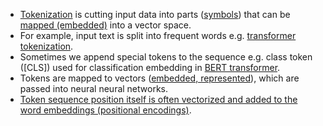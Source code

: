  
- [Tokenization](/ml/Tokenization-in-Machine-Learning-Explained) is cutting input data into parts ([symbols](/ml/Symbolic-vs-Connectionist-Machine-Learning)) that can be [mapped (embedded)](/ml/Embeddings-in-Machine-Learning-Explained) into a vector space.
- For example, input text is split into frequent words e.g. [transformer tokenization](/ml/transformer-embeddings-and-tokenization).
- Sometimes we append special tokens to the sequence e.g. class token (\[CLS\]) used for classification embedding in [BERT transformer](/ml/transformers-self-attention-mechanism-simplified).
- Tokens are mapped to vectors ([embedded, represented](/ml/Embeddings-in-Machine-Learning-Explained)), which are passed into neural neural networks.
- [Token sequence position itself is often vectorized and added to the word embeddings (positional encodings)](/ml/transformer-positional-embeddings-and-encodings).